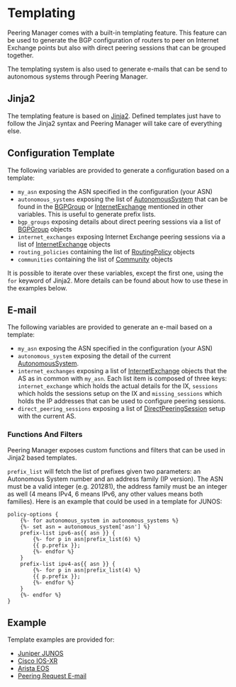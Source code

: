 # Templating

Peering Manager comes with a built-in templating feature. This feature can be
used to generate the BGP configuration of routers to peer on Internet Exchange
points but also with direct peering sessions that can be grouped together.

The templating system is also used to generate e-mails that can be send to
autonomous systems through Peering Manager.

## Jinja2

The templating feature is based on [Jinja2](http://jinja.pocoo.org/docs/2.9/).
Defined templates just have to follow the Jinja2 syntax and Peering Manager
will take care of everything else.

## Configuration Template

The following variables are provided to generate a configuration based on a
template:

  * `my_asn` exposing the ASN specified in the configuration (your ASN)
  * `autonomous_systems` exposing the list of
    [AutonomousSystem](/models/peering/autonomoussystem.md) that can be found in the
    [BGPGroup](/models/peering/bgpgroup.md) or
    [InternetExchange](/models/peering/internetexchange.md) mentioned in other
    variables. This is useful to generate prefix lists.
  * `bgp_groups` exposing details about direct peering sessions via a list of
    [BGPGroup](/models/peering/bgpgroup.md) objects
  * `internet_exchanges` exposing Internet Exchange peering sessions via a list
    of [InternetExchange](/models/peering/internetexchange.md) objects
  * `routing_policies` containing the list of
    [RoutingPolicy](/models/peering/routingpolicy.md) objects
  * `communities` containing the list of [Community](/models/peering/community.md)
    objects

It is possible to iterate over these variables, except the first one, using the
`for` keyword of Jinja2. More details can be found about how to use these in
the examples below.

## E-mail

The following variables are provided to generate an e-mail based on a template:

  * `my_asn` exposing the ASN specified in the configuration (your ASN)
  * `autonomous_system` exposing the detail of the current
    [AutonomousSystem](/models/peering/autonomoussystem.md).
  * `internet_exchanges` exposing a list of
    [InternetExchange](/models/peering/internetexchange.md) objects that the AS as in
    common with `my_asn`. Each list item is composed of three keys:
    `internet_exchange` which holds the actual details for the IX, `sessions`
    which holds the sessions setup on the IX and `missing_sessions` which holds
    the IP addresses that can be used to configure peering sessions.
  * `direct_peering_sessions` exposing a list of
    [DirectPeeringSession](/models/peering/directpeeringsession.md) setup with the
    current AS.

### Functions And Filters

Peering Manager exposes custom functions and filters that can be used in Jinja2
based templates.

`prefix_list` will fetch the list of prefixes given two parameters: an
Autonomous System number and an address family (IP version). The ASN must be a
valid integer (e.g. 201281), the address family must be an integer as well (4
means IPv4, 6 means IPv6, any other values means both families). Here is an
example that could be used in a template for JUNOS:

```no-highlight
policy-options {
    {%- for autonomous_system in autonomous_systems %}
    {%- set asn = autonomous_system['asn'] %}
    prefix-list ipv6-as{{ asn }} {
        {%- for p in asn|prefix_list(6) %}
        {{ p.prefix }};
        {%- endfor %}
    }
    prefix-list ipv4-as{{ asn }} {
        {%- for p in asn|prefix_list(4) %}
        {{ p.prefix }};
        {%- endfor %}
    }
    {%- endfor %}
}
```

## Example

Template examples are provided for:

  * [Juniper JUNOS](juniper-junos.md)
  * [Cisco IOS-XR](cisco-iosxr.md)
  * [Arista EOS](arista-eos.md)
  * [Peering Request E-mail](peering-request-email.md)
